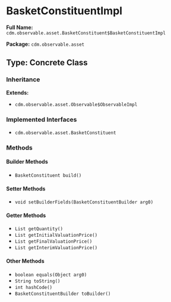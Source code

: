 # BasketConstituentImpl

**Full Name:** `cdm.observable.asset.BasketConstituent$BasketConstituentImpl`

**Package:** `cdm.observable.asset`

## Type: Concrete Class

### Inheritance

**Extends:**
- `cdm.observable.asset.Observable$ObservableImpl`

### Implemented Interfaces

- `cdm.observable.asset.BasketConstituent`

### Methods

#### Builder Methods

- `BasketConstituent build()`

#### Setter Methods

- `void setBuilderFields(BasketConstituentBuilder arg0)`

#### Getter Methods

- `List getQuantity()`
- `List getInitialValuationPrice()`
- `List getFinalValuationPrice()`
- `List getInterimValuationPrice()`

#### Other Methods

- `boolean equals(Object arg0)`
- `String toString()`
- `int hashCode()`
- `BasketConstituentBuilder toBuilder()`

